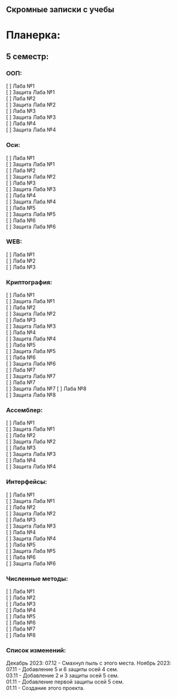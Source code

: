 ## Скромные записки с учебы  


# Планерка:  
## 5 семестр:  
### ООП:  
[ ] Лаба №1  
[ ] Защита Лаба №1  
[ ] Лаба №2  
[ ] Защита Лаба №2    
[ ] Лаба №3  
[ ] Защита Лаба №3  
[ ] Лаба №4  
[ ] Защита Лаба №4  
### Оси:  
[ ] Лаба №1  
[ ] Защита Лаба №1  
[ ] Лаба №2  
[ ] Защита Лаба №2    
[ ] Лаба №3  
[ ] Защита Лаба №3  
[ ] Лаба №4  
[ ] Защита Лаба №4  
[ ] Лаба №5  
[ ] Защита Лаба №5  
[ ] Лаба №6  
[ ] Защита Лаба №6  
### WEB:
[ ] Лаба №1    
[ ] Лаба №2      
[ ] Лаба №3  
### Криптография:  
[ ] Лаба №1  
[ ] Защита Лаба №1  
[ ] Лаба №2  
[ ] Защита Лаба №2    
[ ] Лаба №3  
[ ] Защита Лаба №3  
[ ] Лаба №4  
[ ] Защита Лаба №4  
[ ] Лаба №5  
[ ] Защита Лаба №5  
[ ] Лаба №6  
[ ] Защита Лаба №6  
[ ] Лаба №7  
[ ] Защита Лаба №7  
[ ] Лаба №7  
[ ] Защита Лаба №7
[ ] Лаба №8  
[ ] Защита Лаба №8  
### Ассемблер:  
[ ] Лаба №1  
[ ] Защита Лаба №1  
[ ] Лаба №2  
[ ] Защита Лаба №2    
[ ] Лаба №3  
[ ] Защита Лаба №3  
[ ] Лаба №4  
[ ] Защита Лаба №4  
### Интерфейсы:  
[ ] Лаба №1  
[ ] Защита Лаба №1  
[ ] Лаба №2  
[ ] Защита Лаба №2    
[ ] Лаба №3  
[ ] Защита Лаба №3  
[ ] Лаба №4  
[ ] Защита Лаба №4  
[ ] Лаба №5  
[ ] Защита Лаба №5  
[ ] Лаба №6  
[ ] Защита Лаба №6  
### Численные методы:
[ ] Лаба №1    
[ ] Лаба №2   
[ ] Лаба №3  
[ ] Лаба №4    
[ ] Лаба №5   
[ ] Лаба №6  
[ ] Лаба №7    
[ ] Лаба №8   
### Список изменений:
Декабрь 2023:
07.12 - Смахнул пыль с этого места. 
Ноябрь 2023:  
07.11 - Добавление 5 и 6 защиты осей 4 сем.  
03.11 - Добавление 2 и 3 защиты осей 5 сем.  
01.11 - Добавление первой защиты осей 5 сем.    
01.11 - Создание этого проекта.  
